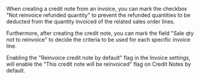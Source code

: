 When creating a credit note from an invoice, you can mark the checkbox
"Not reinvoice refunded quantity" to prevent the refunded quantities to
be deducted from the quantity invoiced of the related sales order lines.

Furthermore, after creating the credit note, you can mark the field
"Sale qty not to reinvoice" to decide the criteria to be used for each
specific invoice line.

Enabling the "Reinvoice credit note by default" flag in the Invoice
settings, will enable the "This credit note will be reinvoiced" flag on
Credit Notes by default.
